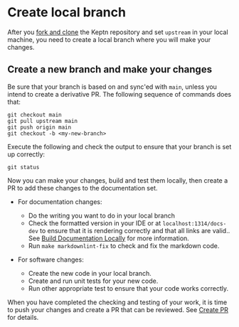 # Create local branch

After you
[fork and clone](../fork-clone)
the Keptn repository and set `upstream` in your local machine,
you need to create a local branch where you will make your changes.

## Create a new branch and make your changes

Be sure that your branch is based on and sync'ed with `main`,
unless you intend to create a derivative PR.
The following sequence of commands does that:

```console
git checkout main
git pull upstream main
git push origin main
git checkout -b <my-new-branch>
```

Execute the following and check the output
to ensure that your branch is set up correctly:

```console
git status
```

Now you can make your changes, build and test them locally,
then create a PR to add these changes to the documentation set.

* For documentation changes:
  * Do the writing you want to do in your local branch
  * Check the formatted version in your IDE
    or at `localhost:1314/docs-dev`
    to ensure that it is rendering correctly
    and that all links are valid..
    See [Build Documentation Locally](../../../docs/local-building)
    for more information.
  * Run `make markdownlint-fix` to check and fix the markdown code.

* For software changes:
  * Create the new code in your local branch.
  * Create and run unit tests for your new code.
  * Run other appropriate test to ensure that your code works correctly.

When you have completed the checking and testing of your work,
it is time to push your changes and create a PR that can be reviewed.
See [Create PR](../pr-create) for details.
